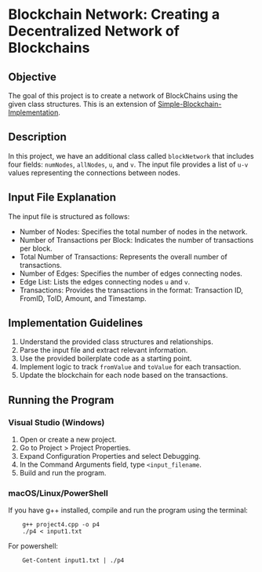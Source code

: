 # Blockchain Network: Creating a Decentralized Network of Blockchains

## Objective
The goal of this project is to create a network of BlockChains using the given class structures. This is an extension of [Simple-Blockchain-Implementation](https://github.com/pdj555/Simple-Blockchain-Implementation).

## Description
In this project, we have an additional class called `blockNetwork` that includes four fields: `numNodes`, `allNodes`, `u`, and `v`. The input file provides a list of `u-v` values representing the connections between nodes.

## Input File Explanation
The input file is structured as follows:
- Number of Nodes: Specifies the total number of nodes in the network.
- Number of Transactions per Block: Indicates the number of transactions per block.
- Total Number of Transactions: Represents the overall number of transactions.
- Number of Edges: Specifies the number of edges connecting nodes.
- Edge List: Lists the edges connecting nodes `u` and `v`.
- Transactions: Provides the transactions in the format: Transaction ID, FromID, ToID, Amount, and Timestamp.

## Implementation Guidelines
1. Understand the provided class structures and relationships.
2. Parse the input file and extract relevant information.
3. Use the provided boilerplate code as a starting point.
4. Implement logic to track `fromValue` and `toValue` for each transaction.
5. Update the blockchain for each node based on the transactions.

## Running the Program
### Visual Studio (Windows)
1. Open or create a new project.
2. Go to Project > Project Properties.
3. Expand Configuration Properties and select Debugging.
4. In the Command Arguments field, type `<input_filename`.
5. Build and run the program.

### macOS/Linux/PowerShell
If you have g++ installed, compile and run the program using the terminal:

        g++ project4.cpp -o p4
        ./p4 < input1.txt

For powershell:

        Get-Content input1.txt | ./p4
